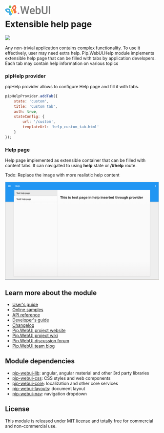 # <img src="https://github.com/pip-webui/pip-webui/raw/master/doc/Logo.png" alt="Pip.WebUI Logo" style="max-width:30%"> <br/> Extensible help page

![](https://img.shields.io/badge/license-MIT-blue.svg)

Any non-trivial application contains complex functionality. To use it effectively, user may need extra help.
Pip.WebUI.Help module implements extensible help page that can be filled with tabs by application developers.
Each tab may contain help information on various topics

### pipHelp provider

pipHelp provider allows to configure Help page and fill it with tabs.

```javascript
pipHelpProvider.addTab({
    state: 'custom',
    title: 'Custom tab',
    auth: true,
    stateConfig: {
        url: '/custom',
        templateUrl: 'help_custom_tab.html'
    }
});
```

### Help page

Help page implemented as extensible container that can be filled with content tabs.
It can navigated to using **help** state or **/#help** route.

Todo: Replace the image with more realistic help content
<div style="border: 1px solid #ccc">
  <img src="https://github.com/pip-webui/pip-webui-help/raw/master/doc/HelpSample.png" alt="Help Page Sample" style="display:block;">
</div>

## Learn more about the module

- [User's guide](https://github.com/pip-webui/pip-webui-help/blob/master/doc/UsersGuide.md)
- [Online samples](http://webui.pipdevs.com/pip-webui-help/index.html)
- [API reference](http://webui-api.pipdevs.com/pip-webui-help/index.html)
- [Developer's guide](https://github.com/pip-webui/pip-webui-help/blob/master/doc/DevelopersGuide.md)
- [Changelog](https://github.com/pip-webui/pip-webui-help/blob/master/CHANGELOG.md)
- [Pip.WebUI project website](http://www.pipwebui.org)
- [Pip.WebUI project wiki](https://github.com/pip-webui/pip-webui/wiki)
- [Pip.WebUI discussion forum](https://groups.google.com/forum/#!forum/pip-webui)
- [Pip.WebUI team blog](https://pip-webui.blogspot.com/)

## <a name="dependencies"></a>Module dependencies

* [pip-webui-lib](https://github.com/pip-webui/pip-webui-lib): angular, angular material and other 3rd party libraries
* [pip-webui-css](https://github.com/pip-webui/pip-webui-css): CSS styles and web components
* [pip-webui-core](https://github.com/pip-webui/pip-webui-core): localization and other core services
* [pip-webui-layouts](https://github.com/pip-webui/pip-webui-layouts): document layout
* [pip-webui-nav](https://github.com/pip-webui/pip-webui-nav): navigation dropdown

## <a name="license"></a>License

This module is released under [MIT license](License) and totally free for commercial and non-commercial use.
